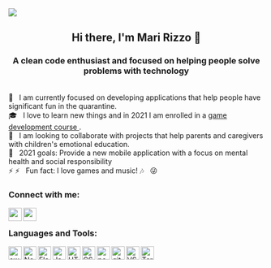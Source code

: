 <img align="center" src="https://user-images.githubusercontent.com/69127182/110252522-a5336c80-7f64-11eb-9a6a-adad53bb3dab.png" style="max-width=100%" />

<h2 align="center">
Hi there, I'm Mari Rizzo 👋  
</h2>
<h3 align="center">
A clean code enthusiast and focused on helping people solve problems with technology
</h3>

<br/> :satellite: &nbsp; I am currently focused on developing applications that help people have significant fun in the quarantine.
<br/> :mortar_board: &nbsp; I love to learn new things and in 2021 I am enrolled in a 
<a href="https://learning.edx.org/course/course-v1:HarvardX+CS50G+Games/home" target="_blank">
game development course </a>.
<br/> :handshake: &nbsp; I am looking to collaborate with projects that help parents and caregivers with children's emotional education.
<br/> :dart: &nbsp; 2021 goals: Provide a new mobile application with a focus on mental health and social responsibility 
<br/> :zap: :zap: &nbsp; Fun fact: I love games and music! :notes: &nbsp; :stuck_out_tongue_winking_eye:

<h3> Connect with me: </h3>
<a href="https://www.instagram.com/marianamorallesrizzo/" target="_blank">
    <img align="left" width="26px" src="https://user-images.githubusercontent.com/69127182/91503533-118c2f80-e8a1-11ea-9724-e0ebd2087205.png" style="max-width=100%" />
</a>
<a href="https://www.linkedin.com/in/mariana-rizzo-3035b529/" target="_blank">
    <img align="left" width="26px" src="https://user-images.githubusercontent.com/69127182/91503359-a17da980-e8a0-11ea-8021-5ab9dfb5e11e.png" style="max-width=100%" />
</a>
<br/> 
<h3> Languages and Tools: </h3>
<img align="left" width="26px" src="https://user-images.githubusercontent.com/69127182/110251165-0c99ee00-7f5e-11eb-8f42-4dde39c228a3.png" style="max-width=100%" alt="swift" />

<img align="left" width="26px" src="https://user-images.githubusercontent.com/69127182/91502062-8d847880-e89d-11ea-9053-dc973bac7b60.png" style="max-width=100%" alt="NodeJS" />

<img align="left" width="26px" src="https://user-images.githubusercontent.com/69127182/110252134-afed0200-7f62-11eb-9c76-d83f7f43faf7.png" style="max-width=100%" alt="Flask" />

<img align="left" width="26px" src="https://user-images.githubusercontent.com/69127182/91502103-a68d2980-e89d-11ea-8a92-07707129b7e1.png" style="max-width=100%" alt="Javascript" />

<img align="left" width="26px" src="https://user-images.githubusercontent.com/69127182/91502081-983f0d80-e89d-11ea-82c2-778c3d1d8dbb.png" style="max-width=100%" alt="HTML" />

<img align="left" width="26px" src="https://user-images.githubusercontent.com/69127182/91502086-9d9c5800-e89d-11ea-81b8-83e69d78a675.png" style="max-width=100%" alt="CSS3" />

<img align="left" width="26px" src="https://user-images.githubusercontent.com/69127182/110251715-964abb00-7f60-11eb-9b1a-7c57335bff3b.png" style="max-width=100%" alt="postgreSQL" />

<img align="left" width="26px" src="https://user-images.githubusercontent.com/69127182/91502123-b278eb80-e89d-11ea-9848-61cda0e893c1.png" style="max-width=100%" alt="git" />

<img align="left" width="26px" src="https://user-images.githubusercontent.com/69127182/91502141-bf95da80-e89d-11ea-8784-02bafb4d1cdf.png" style="max-width=100%" alt="VSCode" />

<img align="left" width="26px" src="https://user-images.githubusercontent.com/69127182/91502130-b86ecc80-e89d-11ea-9221-27f1414dd04a.png" style="max-width=100%" alt="Terminal" />



